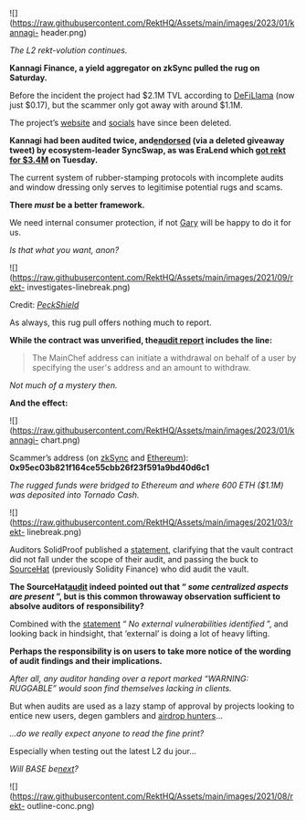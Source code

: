 ![](https://raw.githubusercontent.com/RektHQ/Assets/main/images/2023/01/kannagi-
header.png)

_The L2 rekt-volution continues._

 **Kannagi Finance, a yield aggregator on zkSync pulled the rug on Saturday.**

Before the incident the project had $2.1M TVL according to
[DeFiLlama](https://defillama.com/protocol/kannagi-finance) (now just $0.17),
but the scammer only got away with around $1.1M.

The project’s [website](https://kannagi.finance/) and
[socials](https://twitter.com/Kannagi_Zksync) have since been deleted.

 **Kannagi had been audited twice,
and[endorsed](https://twitter.com/syncswap/status/1671202414463164416) (via a
deleted giveaway tweet) by ecosystem-leader SyncSwap, as was EraLend which
[got rekt for $3.4M](https://rekt.news/eralend-rekt/) on Tuesday.**

The current system of rubber-stamping protocols with incomplete audits and
window dressing only serves to legitimise potential rugs and scams.

 **There _must_ be a better framework.**

We need internal consumer protection, if not
[Gary](https://rekt.news/grudgematch-sec/) will be happy to do it for us.

 _Is that what you want, anon?_

![](https://raw.githubusercontent.com/RektHQ/Assets/main/images/2021/09/rekt-
investigates-linebreak.png)

Credit:
_[PeckShield](https://twitter.com/PeckShieldAlert/status/1685162644653973510)_

As always, this rug pull offers nothing much to report.

 **While the contract was unverified, the[audit
report](https://sourcehat.com/audits/KannagiFinance/) includes the line:**

> The MainChef address can initiate a withdrawal on behalf of a user by
> specifying the user's address and an amount to withdraw.

 _Not much of a mystery then._

 **And the effect:**

![](https://raw.githubusercontent.com/RektHQ/Assets/main/images/2023/01/kannagi-
chart.png)

Scammer’s address (on
[zkSync](https://explorer.zksync.io/address/0x95ec03b821f164ce55cbb26f23f591a9bd40d6c1)
and
[Ethereum](https://etherscan.io/address/0x95ec03b821f164ce55cbb26f23f591a9bd40d6c1)):
**0x95ec03b821f164ce55cbb26f23f591a9bd40d6c1**

 _The rugged funds were bridged to Ethereum and where 600 ETH ($1.1M) was
deposited into Tornado Cash._

![](https://raw.githubusercontent.com/RektHQ/Assets/main/images/2021/03/rekt-
linebreak.png)

Auditors SolidProof published a
[statement](https://twitter.com/SolidProof_io/status/1685236707786969088),
clarifying that the vault contract did not fall under the scope of their
audit, and passing the buck to
[SourceHat](https://twitter.com/SolidityFinance) (previously Solidity Finance)
who did audit the vault.

 **The SourceHat[audit](https://sourcehat.com/audits/KannagiFinance/) indeed
pointed out that “ _some centralized aspects are present_ ”, but is this
common throwaway observation sufficient to absolve auditors of
responsibility?**

Combined with the
[statement](https://twitter.com/SolidityFinance/status/1673490972133699584) “
_No external vulnerabilities identified_ ”, and looking back in hindsight,
that ‘external’ is doing a lot of heavy lifting.

 **Perhaps the responsibility is on users to take more notice of the wording
of audit findings and their implications.**

 _After all, any auditor handing over a report marked “WARNING: RUGGABLE”
would soon find themselves lacking in clients._

But when audits are used as a lazy stamp of approval by projects looking to
entice new users, degen gamblers and [airdrop
hunters](https://rekt.news/airdrop-hunters/)…

 _…do we really expect anyone to read the fine print?_

Especially when testing out the latest L2 du jour…

 _Will BASE
be[next](https://twitter.com/0x_vadym/status/1685585812887310336)?_

![](https://raw.githubusercontent.com/RektHQ/Assets/main/images/2021/08/rekt-
outline-conc.png)


